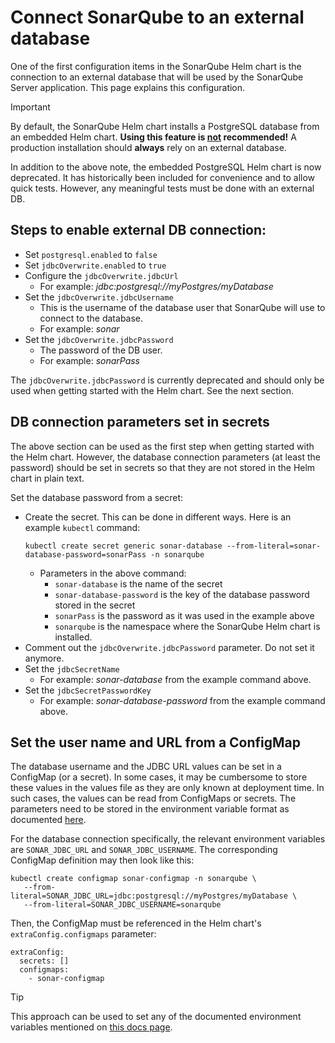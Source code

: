 # Connect SonarQube to an external database

One of the first configuration items in the SonarQube Helm chart is the connection to an external database that will be used by the SonarQube Server application. This page explains this configuration.

> [!IMPORTANT]  
> By default, the SonarQube Helm chart installs a PostgreSQL database from an embedded Helm chart. **Using this feature is <u>not</u> recommended!** A production installation should **always** rely on an external database.

In addition to the above note, the embedded PostgreSQL Helm chart is now deprecated. It has historically been included for convenience and to allow quick tests. However, any meaningful tests must be done with an external DB.

## Steps to enable external DB connection:
- Set `postgresql.enabled` to `false`
- Set `jdbcOverwrite.enabled` to `true`
- Configure the `jdbcOverwrite.jdbcUrl`
  - For example: *jdbc:postgresql://myPostgres/myDatabase*
- Set the `jdbcOverwrite.jdbcUsername`
  - This is the username of the database user that SonarQube will use to connect to the database.
  - For example: *sonar*
- Set the `jdbcOverwrite.jdbcPassword`
  - The password of the DB user.
  - For example: *sonarPass*

The `jdbcOverwrite.jdbcPassword` is currently deprecated and should only be used when getting started with the Helm chart. See the next section.

## DB connection parameters set in secrets

The above section can be used as the first step when getting started with the Helm chart. However, the database connection parameters (at least the password) should be set in secrets so that they are not stored in the Helm chart in plain text.

Set the database password from a secret:
- Create the secret. This can be done in different ways. Here is an example `kubectl` command:
  ```
  kubectl create secret generic sonar-database --from-literal=sonar-database-password=sonarPass -n sonarqube
  ```
  - Parameters in the above command:
    - `sonar-database` is the name of the secret
    - `sonar-database-password` is the key of the database password stored in the secret
    - `sonarPass` is the password as it was used in the example above
    - `sonarqube` is the namespace where the SonarQube Helm chart is installed.
- Comment out the `jdbcOverwrite.jdbcPassword` parameter. Do not set it anymore.
- Set the `jdbcSecretName`
  - For example: *sonar-database* from the example command above.
- Set the `jdbcSecretPasswordKey`
  - For example: *sonar-database-password* from the example command above.

## Set the user name and URL from a ConfigMap

The database username and the JDBC URL values can be set in a ConfigMap (or a secret). In some cases, it may be cumbersome to store these values in the values file as they are only known at deployment time. In such cases, the values can be read from ConfigMaps or secrets. The parameters need to be stored in the environment variable format as documented [here](https://docs.sonarsource.com/sonarqube-server/latest/setup-and-upgrade/environment-variables/).

For the database connection specifically, the relevant environment variables are `SONAR_JDBC_URL` and `SONAR_JDBC_USERNAME`. The corresponding ConfigMap definition may then look like this:
```
kubectl create configmap sonar-configmap -n sonarqube \
   --from-literal=SONAR_JDBC_URL=jdbc:postgresql://myPostgres/myDatabase \
   --from-literal=SONAR_JDBC_USERNAME=sonarqube
```

Then, the ConfigMap must be referenced in the Helm chart's `extraConfig.configmaps` parameter:
```
extraConfig:
  secrets: []
  configmaps:
    - sonar-configmap
```

> [!TIP]
> This approach can be used to set any of the documented environment variables mentioned on [this docs page](https://docs.sonarsource.com/sonarqube-server/latest/setup-and-upgrade/environment-variables/).